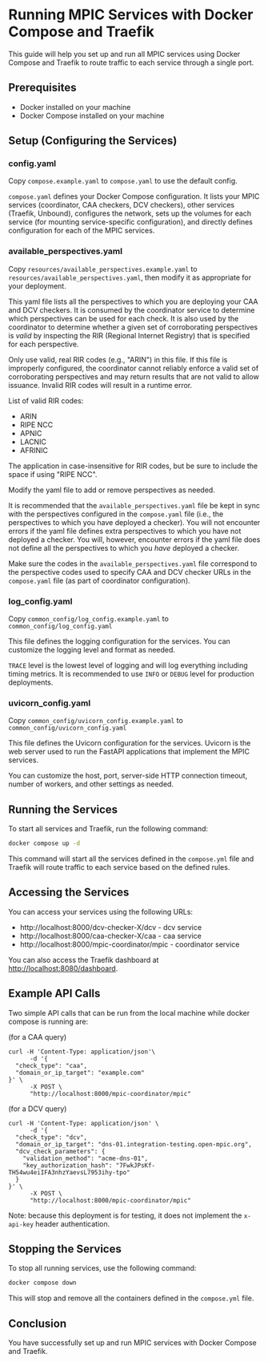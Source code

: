 # Running MPIC Services with Docker Compose and Traefik

This guide will help you set up and run all MPIC services using Docker Compose and Traefik to route traffic to each service through a single port.

## Prerequisites

- Docker installed on your machine
- Docker Compose installed on your machine

## Setup (Configuring the Services)

### config.yaml
Copy `compose.example.yaml` to `compose.yaml` to use the default config.

`compose.yaml` defines your Docker Compose configuration. It lists your MPIC services
(coordinator, CAA checkers, DCV checkers), other services (Traefik, Unbound), configures the network,
sets up the volumes for each service (for mounting service-specific configuration), and directly defines configuration
for each of the MPIC services.

### available_perspectives.yaml
Copy `resources/available_perspectives.example.yaml` to `resources/available_perspectives.yaml`, then modify it as
appropriate for your deployment.

This yaml file lists all the perspectives to which you are deploying your CAA and DCV checkers. It is consumed by
the coordinator service to determine which perspectives can be used for each check. It is also used by the
coordinator to determine whether a given set of corroborating perspectives is _valid_ by inspecting the RIR (Regional
Internet Registry) that is specified for each perspective.

Only use valid, real RIR codes (e.g., "ARIN") in this file.
If this file is improperly configured, the coordinator cannot reliably enforce a valid set of corroborating perspectives
and may return results that are not valid to allow issuance. Invalid RIR codes will result in a runtime error.

List of valid RIR codes:
- ARIN
- RIPE NCC
- APNIC
- LACNIC
- AFRINIC

The application in case-insensitive for RIR codes, but be sure to include the space if using "RIPE NCC".


Modify the yaml file to add or remove perspectives as needed.

It is recommended that the `available_perspectives.yaml` file be kept in sync with the perspectives configured in the
`compose.yaml` file (i.e., the perspectives to which you have deployed a checker).
You will not encounter errors if the yaml file defines extra perspectives to which you have not deployed a checker. 
You will, however, encounter errors if the yaml file does not define all the perspectives to which you _have_ deployed a checker.

Make sure the codes in the `available_perspectives.yaml` file correspond to the perspective codes used to specify CAA 
and DCV checker URLs in the `compose.yaml` file (as part of coordinator configuration).

### log_config.yaml
Copy `common_config/log_config.example.yaml` to `common_config/log_config.yaml`

This file defines the logging configuration for the services. You can customize the logging level and format as needed.

`TRACE` level is the lowest level of logging and will log everything including timing metrics. 
It is recommended to use `INFO` or `DEBUG` level for production deployments.

### uvicorn_config.yaml
Copy `common_config/uvicorn_config.example.yaml` to `common_config/uvicorn_config.yaml`

This file defines the Uvicorn configuration for the services. Uvicorn is the web server used to run the FastAPI 
applications that implement the MPIC services.

You can customize the host, port, server-side HTTP connection timeout, number of workers,
and other settings as needed.

## Running the Services

To start all services and Traefik, run the following command:

```sh
docker compose up -d
```

This command will start all the services defined in the `compose.yml` file and Traefik will route traffic to each service based on the defined rules.

## Accessing the Services

You can access your services using the following URLs:

- http://localhost:8000/dcv-checker-X/dcv - dcv service
- http://localhost:8000/caa-checker-X/caa - caa service
- http://localhost:8000/mpic-coordinator/mpic - coordinator service

You can also access the Traefik dashboard at [http://localhost:8080/dashboard](http://localhost:8080/dashboard).

## Example API Calls

Two simple API calls that can be run from the local machine while docker compose is running are:

(for a CAA query)

```
curl -H 'Content-Type: application/json'\
      -d '{
  "check_type": "caa",
  "domain_or_ip_target": "example.com"
}' \
      -X POST \
      "http://localhost:8000/mpic-coordinator/mpic"
```

(for a DCV query)
```
curl -H 'Content-Type: application/json' \
      -d '{
  "check_type": "dcv",
  "domain_or_ip_target": "dns-01.integration-testing.open-mpic.org",
  "dcv_check_parameters": {
    "validation_method": "acme-dns-01",
    "key_authorization_hash": "7FwkJPsKf-TH54wu4eiIFA3nhzYaevsL7953ihy-tpo"
  }
}' \
      -X POST \
      "http://localhost:8000/mpic-coordinator/mpic"
```

Note: because this deployment is for testing, it does not implement the `x-api-key` header authentication.

## Stopping the Services

To stop all running services, use the following command:

```sh
docker compose down
```

This will stop and remove all the containers defined in the `compose.yml` file.

## Conclusion

You have successfully set up and run MPIC services with Docker Compose and Traefik.
